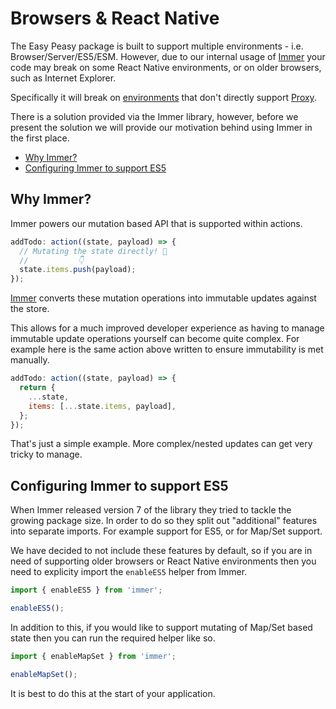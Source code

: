 # Browsers & React Native

The Easy Peasy package is built to support multiple environments - i.e. Browser/Server/ES5/ESM. However, due to our internal usage of [Immer](https://github.com/immerjs/immer) your code may break on some React Native environments, or on older browsers, such as Internet Explorer.

Specifically it will break on [environments](https://caniuse.com/?search=proxy) that don't directly support [Proxy](https://developer.mozilla.org/en-US/docs/Web/JavaScript/Reference/Global_Objects/Proxy).

There is a solution provided via the Immer library, however, before we present the solution we will provide our motivation behind using Immer in the first place.

- [Why Immer?](#why-immer)
- [Configuring Immer to support ES5](#configuring-immer-to-support-es5)

## Why Immer?

Immer powers our mutation based API that is supported within actions.

```javascript
addTodo: action((state, payload) => {
  // Mutating the state directly! 🤯
  //           👇
  state.items.push(payload);
});
```

[Immer](https://github.com/immerjs/immer) converts these mutation operations into immutable updates against the store.

This allows for a much improved developer experience as having to manage immutable update operations yourself can become quite complex. For example here is the same action above written to ensure immutability is met manually.

```javascript
addTodo: action((state, payload) => {
  return {
    ...state,
    items: [...state.items, payload],
  };
});
```

That's just a simple example. More complex/nested updates can get very tricky to manage.

## Configuring Immer to support ES5

When Immer released version 7 of the library they tried to tackle the growing package size. In order to do so they split out "additional" features into separate imports. For example support for ES5, or for Map/Set support.

We have decided to not include these features by default, so if you are in need of supporting older browsers or React Native environments then you need to explicity import the `enableES5` helper from Immer.

```javascript
import { enableES5 } from 'immer';

enableES5();
```

In addition to this, if you would like to support mutating of Map/Set based state then you can run the required helper like so.

```javascript
import { enableMapSet } from 'immer';

enableMapSet();
```

It is best to do this at the start of your application.
